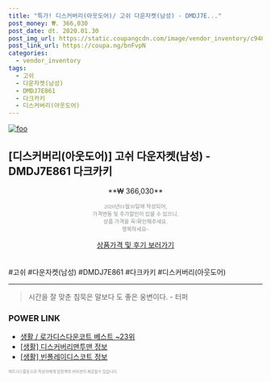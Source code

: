 ```yaml
--- 
title: "특가! 디스커버리(아웃도어)/ 고쉬 다운자켓(남성) - DMDJ7E..." 
post_money: ₩. 366,030 
post_date: dt. 2020.01.30 
post_img_url: https://static.coupangcdn.com/image/vendor_inventory/c940/c21f739c2212c8be7f8668f31d4771a2108e6ba22e3efc680d343a3f937d.jpg 
post_link_url: https://coupa.ng/bnFvpN 
categories: 
  - vendor_inventory 
tags: 
  - 고쉬 
  - 다운자켓(남성) 
  - DMDJ7E861 
  - 다크카키 
  - 디스커버리(아웃도어) 
--- 
```

[![foo](https://static.coupangcdn.com/image/vendor_inventory/c940/c21f739c2212c8be7f8668f31d4771a2108e6ba22e3efc680d343a3f937d.jpg)](https://coupa.ng/bnFvpN) 

## [디스커버리(아웃도어)] 고쉬 다운자켓(남성) - DMDJ7E861 다크카키 
<p style="text-align: center;">**₩ 366,030**</p> 
<p style="text-align: center;"><span style="color: #898c8f; font-family: Georgia,Times,serif; font-size: 0.75em;">2020년01월30일에 작성되어, <br>가격변동 및 추가할인이 있을 수 있으니,<br> 상품 가격을 꼭!확인해주세요.<br>행복하세요~</span> 
</p>	 
<div markdown="0" style="text-align: center;"><a href="https://coupa.ng/bnFvpN" class="btn btn--success">상품가격 및 후기 보러가기</a></div> 
<br><br> 
  #고쉬 #다운자켓(남성) #DMDJ7E861 #다크카키 #디스커버리(아웃도어) 
<hr> 

> 시간을 잘 맞춘 침묵은 말보다 도 좋은 웅변이다. - 터퍼 


### POWER LINK

* <a href="https://blog.naver.com/santokki14/221777429484" target="_blank">생활 / 로가디스다운코트 베스트 ~23위</a>
* <a href="https://blog.naver.com/fash111/221767460888" target="_blank"> [생활] 디스커버리맨투맨 정보 </a>
* <a href="https://blog.naver.com/fasyy4321/221763703905" target="_blank"> [생활] 빈폴레이디스코트 정보 </a>

<span style="color: #898c8f; font-family: Georgia,Times,serif; font-size: 0.55em;">파트너스활동으로 작성자에게 일정액의 커미션이 제공될수 있습니다.</span> 
